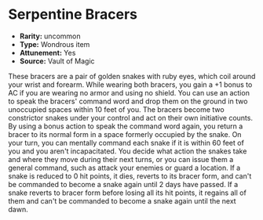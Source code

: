 
# Serpentine Bracers

* **Rarity:** uncommon
* **Type:** Wondrous item
* **Attunement:** Yes
* **Source:** Vault of Magic


These bracers are a pair of golden snakes with ruby eyes, which coil around your wrist and forearm. While wearing both bracers, you gain a +1 bonus to AC if you are wearing no armor and using no shield. You can use an action to speak the bracers' command word and drop them on the ground in two unoccupied spaces within 10 feet of you. The bracers become two constrictor snakes under your control and act on their own initiative counts. By using a bonus action to speak the command word again, you return a bracer to its normal form in a space formerly occupied by the snake. On your turn, you can mentally command each snake if it is within 60 feet of you and you aren't incapacitated. You decide what action the snakes take and where they move during their next turns, or you can issue them a general command, such as attack your enemies or guard a location. If a snake is reduced to 0 hit points, it dies, reverts to its bracer form, and can't be commanded to become a snake again until 2 days have passed. If a snake reverts to bracer form before losing all its hit points, it regains all of them and can't be commanded to become a snake again until the next dawn.
